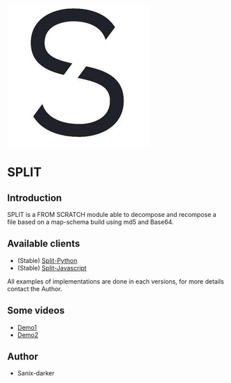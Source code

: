 <img src="./logo.png">

# SPLIT

## Introduction

SPLIT is a FROM SCRATCH module able to decompose and recompose a file based on a map-schema build using md5 and Base64.

## Available clients

- (Stable) [Split-Python](/python)
- (Stable) [Split-Javascript](/javascript)

All examples of implementations are done in each versions, for more details contact the Author.


## Some videos

- [Demo1](https://www.loom.com/share/b747ec30558641d687af1430e9833cd6)
- [Demo2](https://www.loom.com/share/dd9ab627f17747ff84facd639a9ca46b)

## Author

- Sanix-darker
